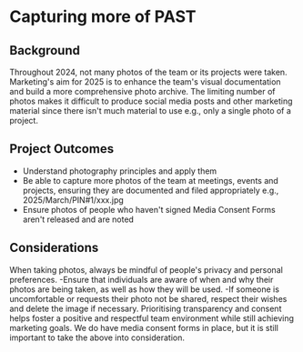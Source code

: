 # Capturing more of PAST

## Background
Throughout 2024, not many photos of the team or its projects were taken. Marketing's aim for 2025 is to enhance the team's visual documentation and build a more comprehensive photo archive.
The limiting number of photos makes it difficult to produce social media posts and other marketing material since there isn't much material to use e.g., only a single photo of a project.

## Project Outcomes
- Understand photography principles and apply them
- Be able to capture more photos of the team at meetings, events and projects, ensuring they are documented and filed appropriately e.g., 2025/March/PIN#1/xxx.jpg
- Ensure photos of people who haven't signed Media Consent Forms aren't released and are noted

## Considerations
When taking photos, always be mindful of people's privacy and personal preferences.
-Ensure that individuals are aware of when and why their photos are being taken, as well as how they will be used.
-If someone is uncomfortable or requests their photo not be shared, respect their wishes and delete the image if necessary.
Prioritising transparency and consent helps foster a positive and respectful team environment while still achieving marketing goals. We do have media consent forms in place, but it is still important to take the above into consideration.
